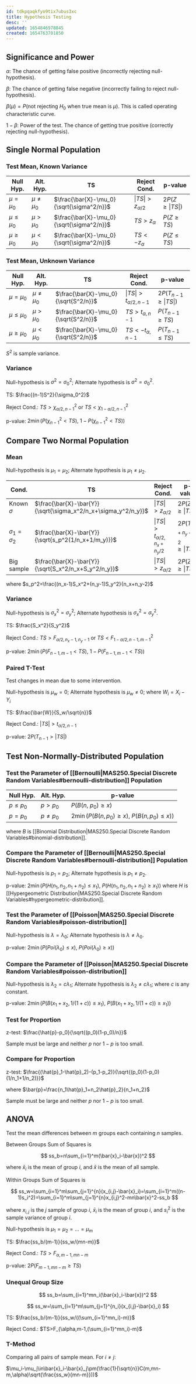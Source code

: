 ```yaml
---
id: tdkpqaqkfyo9tix7ubus3xc
title: Hypothesis Testing
desc: ''
updated: 1654846978845
created: 1654763701850
---
```


## Significance and Power

$\alpha$: The chance of getting false positive (incorrectly rejecting null-hypothesis).

$\beta$: The chance of getting false negative (incorrectly failing to reject null-hypothesis).

$\beta(\mu)=P(\text{not rejecting }H_0\text{ when true mean is }\mu)$. This is called operating characteristic curve.

$1-\beta$: Power of the test. The chance of getting true positive (correctly rejecting null-hypothesis).

## Single Normal Population

### Test Mean, Known Variance

| Null Hyp.     | Alt. Hyp.     | TS                                      | Reject Cond.                 | p-value                 |
| ------------- | ------------- | --------------------------------------- | ---------------------------- | ----------------------- |
| $\mu=\mu_0$   | $\mu\ne\mu_0$ | $\frac{\bar{X}-\mu_0}{\sqrt{\sigma^2/n}}$ | $\vert TS\vert>z_{\alpha/2}$ | $2P(Z\ge\vert TS\vert)$ |
| $\mu\le\mu_0$ | $\mu\gt\mu_0$ | $\frac{\bar{X}-\mu_0}{\sqrt{\sigma^2/n}}$ | $TS>z_{\alpha}$              | $P(Z\ge TS)$            |
| $\mu\ge\mu_0$ | $\mu\lt\mu_0$ | $\frac{\bar{X}-\mu_0}{\sqrt{\sigma^2/n}}$ | $TS<-z_{\alpha}$             | $P(Z\le TS)$            |

### Test Mean, Unknown Variance

| Null Hyp.     | Alt. Hyp.     | TS                                 | Reject Cond.                     | p-value                       |
| ------------- | ------------- | ---------------------------------- | -------------------------------- | ----------------------------- |
| $\mu=\mu_0$   | $\mu\ne\mu_0$ | $\frac{\bar{X}-\mu_0}{\sqrt{S^2/n}}$ | $\vert TS\vert>t_{\alpha/2,n-1}$ | $2P(T_{n-1}\ge\vert TS\vert)$ |
| $\mu\le\mu_0$ | $\mu\gt\mu_0$ | $\frac{\bar{X}-\mu_0}{\sqrt{S^2/n}}$ | $TS>t_{\alpha,n-1}$              | $P(T_{n-1}\ge TS)$            |
| $\mu\ge\mu_0$ | $\mu\lt\mu_0$ | $\frac{\bar{X}-\mu_0}{\sqrt{S^2/n}}$ | $TS<-t_{\alpha,n-1}$             | $P(T_{n-1}\le TS)$            |

$S^2$ is sample variance.

### Variance

Null-hypothesis is $\sigma^2=\sigma_0^2$; Alternate hypothesis is $\sigma^2=\sigma_0^2$.

TS: $\frac{(n-1)S^2}{\sigma_0^2}$

Reject Cond.: $TS>\chi^2_{\alpha/2,n-1}$ or $TS<\chi^2_{1-\alpha/2,n-1}$

p-value: $2\min(P(\chi^2_{n-1}<TS),\ 1-P(\chi^2_{n-1}<TS))$

## Compare Two Normal Population

### Mean

Null-hypothesis is $\mu_1=\mu_2$; Alternate hypothesis is $\mu_1\ne\mu_2$.

| Cond.               | TS                                                                                          | Reject Cond.                           | p-value                             |
| ------------------- | ------------------------------------------------------------------------------------------- | -------------------------------------- | ----------------------------------- |
| Known $\sigma$      | $\frac{\bar{X}-\bar{Y}}{\sqrt{\sigma_x^2/n_x+\sigma_y^2/n_y}}$                       | $\vert TS\vert>z_{\alpha/2}$           | $2P(Z\ge\vert TS\vert)$             |
| $\sigma_1=\sigma_2$ | $\frac{\bar{X}-\bar{Y}}{\sqrt{s_p^2(1/n_x+1/m_y)}}$ | $\vert TS\vert>t_{\alpha/2,n_x+n_y/2}$ | $2P(T_{n_x+n_y-2}\ge\vert TS\vert)$ |
| Big sample          | $\frac{\bar{X}-\bar{Y}}{\sqrt{S_x^2/n_x+S_y^2/n_y}}$                                 | $\vert TS\vert>z_{\alpha/2}$           | $2P(Z\ge\vert TS\vert)$             |

where $s_p^2=\frac{(n_x-1)S_x^2+(n_y-1)S_y^2}{n_x+n_y-2}$

### Variance

Null-hypothesis is $\sigma_x^2=\sigma_y^2$; Alternate hypothesis is $\sigma_x^2=\sigma_y^2$.

TS: $\frac{S_x^2}{S_y^2}$

Reject Cond.: $TS>F_{\alpha/2,n_x-1,n_y-1}$ or $TS<F^2_{1-\alpha/2,n-1,m-1}$

p-value: $2\min(P(F_{n-1,m-1}<TS),\ 1-P(F_{n-1,m-1}<TS))$

### Paired T-Test

Test changes in mean due to some intervention.

Null-hypothesis is $\mu_w=0$; Alternate hypothesis is $\mu_w\ne0$; where $W_i=X_i-Y_i$

TS: $\frac{\bar{W}}{S_w/\sqrt{n}}$

Reject Cond.: $|TS|>t_{\alpha/2,n-1}$

p-value: $2P(T_{n-1}>|TS|)$

## Test Non-Normally-Distributed Population

### Test the Parameter of [[Bernoulli|MAS250.Special Discrete Random Variables#bernoulli-distribution]] Population

| Null Hyp.  | Alt. Hyp.  | p-value                                      |
| ---------- | ---------- | -------------------------------------------- |
| $p\le p_0$ | $p>p_0$    | $P(B(n,\ p_0)\ge x)$                         |
| $p=p_0$    | $p\ne p_0$ | $2\min(P(B(n,p_0)\ge x),\ P(B(n,p_0)\le x))$ |

where $B$ is [[Binomial Distribution|MAS250.Special Discrete Random Variables#binomial-distribution]].

### Compare the Parameter of [[Bernoulli|MAS250.Special Discrete Random Variables#bernoulli-distribution]] Population

Null-hypothesis is $p_1=p_2$; Alternate hypothesis is $p_1\ne p_2$.

p-value: $2\min(P(H(n_1,n_2,n_1+n_2)\le x_1),\ P(H(n_1,n_2,n_1+n_2)\ge x_1))$ where $H$ is [[Hypergeometric Distribution|MAS250.Special Discrete Random Variables#hypergeometric-distribution]].

### Test the Parameter of [[Poisson|MAS250.Special Discrete Random Variables#poisson-distribution]]

Null-hypothesis is $\lambda=\lambda_0$; Alternate hypothesis is $\lambda\ne\lambda_0$.

p-value: $2\min(P(Poi(\lambda_0)\le x),\ P(Poi(\lambda_0)\ge x))$

### Compare the Parameter of [[Poisson|MAS250.Special Discrete Random Variables#poisson-distribution]]

Null-hypothesis is $\lambda_2=c\lambda_1$; Alternate hypothesis is $\lambda_2\ne c\lambda_1$; where $c$ is any constant.

p-value: $2\min(P(B(x_1+x_2,1/(1+c))\le x_1),\ P(B(x_1+x_2,1/(1+c))\ge x_1))$

### Test for Proportion

z-test: $\frac{\hat{p}-p_0}{\sqrt{(p_0)(1-p_0)/n}}$

Sample must be large and neither $p$ nor $1-p$ is too small.

### Compare for Proportion

z-test: $\frac{(\hat{p}_1-\hat{p}_2)-(p_1-p_2)}{\sqrt{(p_0)(1-p_0)(1/n_1+1/n_2)}}$

where $\bar{p}=\frac{n_1\hat{p}_1+n_2\hat{p}_2}{n_1+n_2}$

Sample must be large and neither $p$ nor $1-p$ is too small.

## ANOVA

Test the mean differences between $m$ groups each containing $n$ samples.

Between Groups Sum of Squares is

$$
ss_b=n\sum_{i=1}^m(\bar{x}_i-\bar{x})^2
$$

where $\bar{x}_i$ is the mean of group $i$, and $\bar{x}$ is the mean of all sample.

Within Groups Sum of Squares is

$$
ss_w=\sum_{i=1}^m\sum_{j=1}^{n}(x_{i,j}-\bar{x}_i)=\sum_{i=1}^m((n-1)s_i^2)=\sum_{i=1}^m\sum_{j=1}^{n}x_{i,j}^2-mn\bar{x}^2-ss_b
$$

where $x_{i,j}$ is the $j$ sample of group $i$, $\bar{x}_i$ is the mean of group $i$, and $s_i^2$ is the sample variance of group $i$.

Null-hypothesis is $\mu_1=\mu_2=\ldots=\mu_m$

TS: $\frac{ss_b/(m-1)}{ss_w/(mn-m)}$

Reject Cond.: $TS>F_{\alpha,m-1,mn-m}$

p-value: $2P(F_{m-1,mn-m}\ge TS)$

### Unequal Group Size

$$
ss_b=\sum_{i=1}^mn_i(\bar{x}_i-\bar{x})^2
$$

$$
ss_w=\sum_{i=1}^m\sum_{j=1}^{n_i}(x_{i,j}-\bar{x}_i)
$$

TS: $\frac{ss_b/(m-1)}{ss_w/((\sum_{i=1}^mn_i)-m)}$

Reject Cond.: $TS>F_{\alpha,m-1,(\sum_{i=1}^mn_i)-m}$

### T-Method

Comparing all pairs of sample mean. For $i\ne j$:

$\mu_i-\mu_j\in\bar{x}_i-\bar{x}_j\pm(\frac{1}{\sqrt{n}}C(m,mn-m,\alpha)\sqrt{\frac{ss_w}{mn-m}}))$
